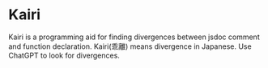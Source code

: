 # Kairi

Kairi is a programming aid for finding divergences between jsdoc comment and function declaration. Kairi(乖離) means divergence in Japanese.
Use ChatGPT to look for divergences.
